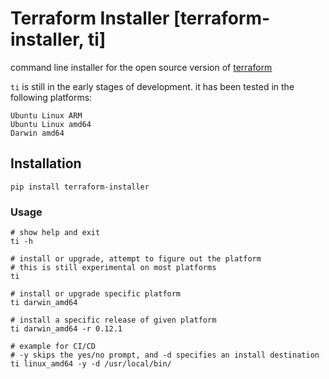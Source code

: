 # Terraform Installer [terraform-installer, ti]  
  
command line installer for the open source version of [terraform](https://www.terraform.io/)  

`ti` is still in the early stages of development. it has been tested in the following platforms:
```
Ubuntu Linux ARM
Ubuntu Linux amd64
Darwin amd64
```   
  
## Installation  
  
```
pip install terraform-installer  
```  
  
### Usage  
  
```
# show help and exit  
ti -h  
  
# install or upgrade, attempt to figure out the platform  
# this is still experimental on most platforms  
ti  
  
# install or upgrade specific platform  
ti darwin_amd64  
  
# install a specific release of given platform  
ti darwin_amd64 -r 0.12.1  
  
# example for CI/CD
# -y skips the yes/no prompt, and -d specifies an install destination
ti linux_amd64 -y -d /usr/local/bin/
```   
